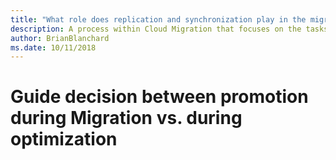 ```yaml
---
title: "What role does replication and synchronization play in the migration process?"
description: A process within Cloud Migration that focuses on the tasks of migrating workloads to the cloud
author: BrianBlanchard
ms.date: 10/11/2018
---
```


# Guide decision between promotion during Migration vs. during optimization